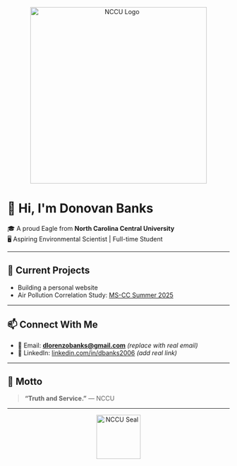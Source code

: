 <!-- NCCU Banner -->
<p align="center">
  <img src="https://upload.wikimedia.org/wikipedia/en/thumb/6/66/North_Carolina_Central_Eagles_logo.svg/2560px-North_Carolina_Central_Eagles_logo.svg.png" alt="NCCU Logo" width="400"/>
</p>

# 👋 Hi, I'm Donovan Banks

🎓 A proud Eagle from **North Carolina Central University**  
🖥️ Aspiring Environmental Scientist | Full-time Student

---

## 🌱 Current Projects

- Building a personal website  
- Air Pollution Correlation Study: [MS-CC Summer 2025](https://sites.google.com/view/ms-cc-summersacs/home?authuser=0)

---

## 📫 Connect With Me

- 📧 Email: **dlorenzobanks@gmail.com** *(replace with real email)*  
- 🔗 LinkedIn: [linkedin.com/in/dbanks2006]([https://linkedin.com](https://www.linkedin.com/in/donovan-banks-a41544319/)) *(add real link)*  

---

## 📌 Motto

> **“Truth and Service.”** — NCCU

---

<p align="center">
  <img src="https://upload.wikimedia.org/wikipedia/commons/thumb/f/fc/North_Carolina_Central_University_seal.svg/1200px-North_Carolina_Central_University_seal.svg.png" alt="NCCU Seal" width="100"/>
</p>

<!--
**dbanks2006/dbanks2006** is a ✨ _special_ ✨ repository because its `README.md` (this file) appears on your GitHub profile.

Here are some ideas to get you started:

🔭
- 🌱 I’m currently learning ...
- 👯 I’m looking to collaborate on ...
- 🤔 I’m looking for help with ...
- 💬 Ask me about ...
- 📫 How to reach me: ...
- 😄 Pronouns: ...
- ⚡ Fun fact: ...
-->
